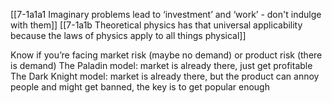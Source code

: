 [[7-1a1a1 Imaginary problems lead to ‘investment’ and ‘work’ - don't indulge with them]]
[[7-1a1b Theoretical physics has that universal applicability because the laws of physics apply to all things physical]]

Know if you’re facing market risk (maybe no demand) or product risk (there is demand)
The Paladin model: market is already there, just get profitable
The Dark Knight model: market is already there, but the product can annoy people and might get banned, the key is to get popular enough